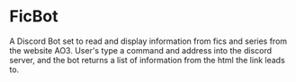 # FicBot
A Discord Bot set to read and display information from fics and series from the website AO3. User's type a command and address into the discord server, and the bot returns a list of information from the html the link leads to.
